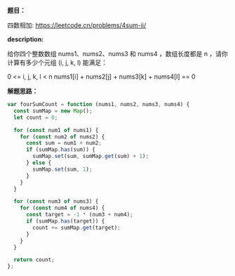 **题目：**

四数相加: https://leetcode.cn/problems/4sum-ii/

**description:**

给你四个整数数组 nums1、nums2、nums3 和 nums4 ，数组长度都是 n ，请你计算有多少个元组 (i, j, k, l) 能满足：

0 <= i, j, k, l < n
nums1[i] + nums2[j] + nums3[k] + nums4[l] == 0

**解题思路：**

```js
var fourSumCount = function (nums1, nums2, nums3, nums4) {
  const sumMap = new Map();
  let count = 0;

  for (const num1 of nums1) {
    for (const num2 of nums2) {
      const sum = num1 + num2;
      if (sumMap.has(sum)) {
        sumMap.set(sum, sumMap.get(sum) + 1);
      } else {
        sumMap.set(sum, 1);
      }
    }
  }

  for (const num3 of nums3) {
    for (const num4 of nums4) {
      const target = -1 * (num3 + num4);
      if (sumMap.has(target)) {
        count += sumMap.get(target);
      }
    }
  }

  return count;
};
```
